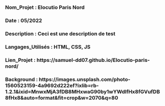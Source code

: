<h3>Nom_Projet : Elocutio Paris Nord</h3>
<h3>Date : 05/2022</h3>
<h3>Description : Ceci est une description de test</h3>
<h3>Langages_Utilisés : HTML, CSS, JS</h3>
<h3>Lien_Projet : https://samuel-dd07.github.io/Elocutio-paris-nord/</h3>
<h3>Background : https://images.unsplash.com/photo-1560523159-4a9692d222ef?ixlib=rb-1.2.1&ixid=MnwxMjA3fDB8MHxwaG90by1wYWdlfHx8fGVufDB8fHx8&auto=format&fit=crop&w=2070&q=80</h3>